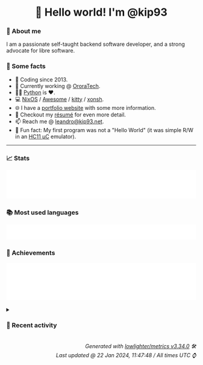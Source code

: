 <!-- README template, populated using this action:
     https://github.com/kip93/kip93/blob/main/.github/workflows/readme.yml. -->

<h1 align="center">👋 Hello world! I'm @kip93</h1> <!-- LOGIN => username -->

### 👤 About me

I am a passionate self-taught backend software developer, and a strong advocate for libre software.


### 💬 Some facts

* 📅 Coding since 2013.
* 💼 Currently working @ [OroraTech](https://ororatech.com/).
* 👨‍💻 [Python](https://github.com/search?q=user%3Akip93&l=python) is ❤️. <!-- LOGIN => username -->
* 💻 [NixOS](https://github.com/NixOS/) /
     [Awesome](https://github.com/awesomeWM/) /
     [kitty](https://github.com/kovidgoyal/kitty/) /
     [xonsh](https://github.com/xonsh/).
* 🌐 I have a [portfolio website](https://kip93.net/) with some more information.
* 📝 Checkout my [résumé](https://kip93.net/resume/) for even more detail.
* 📫 Reach me @ [leandro@kip93.net](mailto:leandro@kip93.net).
* 🎲 Fun fact: My first program was not a "Hello World" (it was simple R/W in an [HC11 µC](https://en.wikipedia.org/wiki/68HC11) emulator).


-----------------------------------------------------------------------------------------------------------------------


### 📈 Stats

![](./stats.svg)


### 📚 Most used languages <!-- by percentage, in decreasing order -->

![](./languages.svg)


### 🏅 Achievements

![](./achievements.svg)


<details> <!-- Last activity -->
<!-- Almost verbatim copy of https://github.com/lowlighter/metrics/blob/latest/source/templates/markdown/partials/activity.ejs, but restructured to be foldable. -->
<summary><h3>📰 Recent activity</h3></summary>

* 🌟 Starred [Neamar/KISS](https://github.com/Neamar/KISS)
  * *On 13 Jan 2024, 14:32:42*
* 🌟 Starred [koreader/koreader](https://github.com/koreader/koreader)
  * *On 4 Jan 2024, 09:09:18*
* 🌟 Starred [Rahix/avr-hal](https://github.com/Rahix/avr-hal)
  * *On 25 Dec 2023, 20:27:35*
* ➡️ Pushed 3 commits in [kip93/nixplusplus](https://github.com/kip93/nixplusplus) on branch `main`
  * [#9c9aedf](https://github.com/kip93/nixplusplus/commit/9c9aedf) Add dev shell to hydra
  * [#3884ed8](https://github.com/kip93/nixplusplus/commit/3884ed8) Add nixos-rebuild-ish install script to toplevel

Strips out any build or deploy releated fluff, only has &#34;activation&#34;
related code
  * [#527506a](https://github.com/kip93/nixplusplus/commit/527506a) Fix URL
  * *On 10 Dec 2023, 18:02:14*
</details>


<h6 align="right"><em>
    Generated with <a href="https://github.com/lowlighter/metrics/tree/latest/">lowlighter/metrics v3.34.0</a> 🛠️<br> <!-- VERSION => MAJOR.minor.patch -->
    Last updated @ 22 Jan 2024, 11:47:48 / All times UTC ⌚ <!-- meta.generated => DD/MM/YYYY, hh:mm -->
</em></h6>
